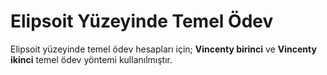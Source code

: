 # Elipsoit Yüzeyinde Temel Ödev

Elipsoit yüzeyinde temel ödev hesapları için; **Vincenty birinci** ve **Vincenty ikinci** temel ödev yöntemi kullanılmıştır. 
